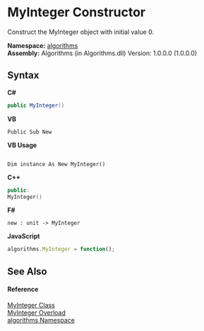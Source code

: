 # MyInteger Constructor 
 

Construct the MyInteger object with initial value 0.

**Namespace:**&nbsp;<a href="82f88b43-fdc9-bc99-9558-75fce96d448f">algorithms</a><br />**Assembly:**&nbsp;Algorithms (in Algorithms.dll) Version: 1.0.0.0 (1.0.0.0)

## Syntax

**C#**<br />
``` C#
public MyInteger()
```

**VB**<br />
``` VB
Public Sub New
```

**VB Usage**<br />
``` VB Usage

Dim instance As New MyInteger()
```

**C++**<br />
``` C++
public:
MyInteger()
```

**F#**<br />
``` F#
new : unit -> MyInteger
```

**JavaScript**<br />
``` JavaScript
algorithms.MyInteger = function();
```


## See Also


#### Reference
<a href="b18f54b2-0848-5235-8447-fbc0cccfd75e">MyInteger Class</a><br /><a href="cf6f10ac-f9af-0a08-878c-6455621b9dcf">MyInteger Overload</a><br /><a href="82f88b43-fdc9-bc99-9558-75fce96d448f">algorithms Namespace</a><br />